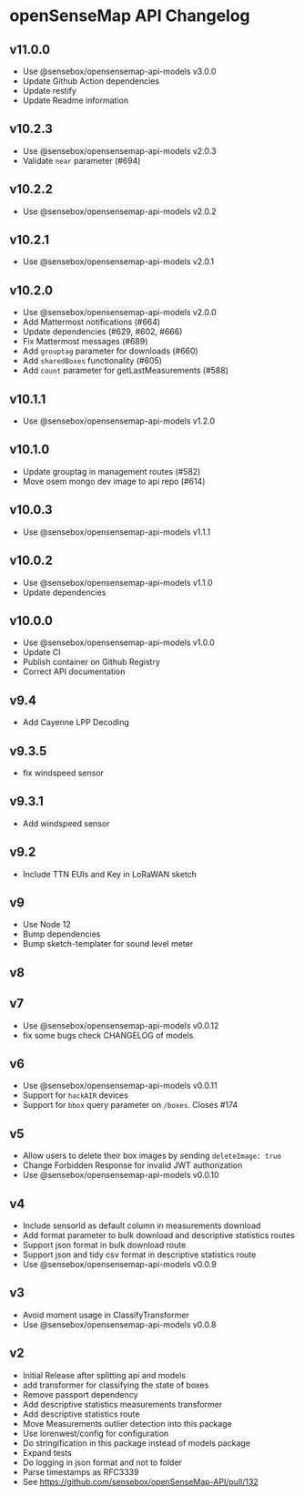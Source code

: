 # openSenseMap API Changelog

## v11.0.0

- Use @sensebox/opensensemap-api-models v3.0.0
- Update Github Action dependencies
- Update restify
- Update Readme information

## v10.2.3

- Use @sensebox/opensensemap-api-models v2.0.3
- Validate `near` parameter (#694)

## v10.2.2

- Use @sensebox/opensensemap-api-models v2.0.2

## v10.2.1

- Use @sensebox/opensensemap-api-models v2.0.1

## v10.2.0

- Use @sensebox/opensensemap-api-models v2.0.0
- Add Mattermost notifications (#664)
- Update dependencies (#629, #602, #666)
- Fix Mattermost messages (#689)
- Add `grouptag` parameter for downloads (#660)
- Add `sharedBoxes` functionality (#605)
- Add `count` parameter for getLastMeasurements (#588)

## v10.1.1

- Use @sensebox/opensensemap-api-models v1.2.0

## v10.1.0

- Update grouptag in management routes (#582)
- Move osem mongo dev image to api repo (#614)

## v10.0.3

- Use @sensebox/opensensemap-api-models v1.1.1

## v10.0.2

- Use @sensebox/opensensemap-api-models v1.1.0
- Update dependencies

## v10.0.0

- Use @sensebox/opensensemap-api-models v1.0.0
- Update CI
- Publish container on Github Registry
- Correct API documentation

## v9.4
- Add Cayenne LPP Decoding

## v9.3.5
- fix windspeed sensor

## v9.3.1
- Add windspeed sensor

## v9.2
- Include TTN EUIs and Key in LoRaWAN sketch

## v9
- Use Node 12
- Bump dependencies
- Bump sketch-templater for sound level meter

## v8

## v7
- Use @sensebox/opensensemap-api-models v0.0.12
- fix some bugs check CHANGELOG of models

## v6
- Use @sensebox/opensensemap-api-models v0.0.11
- Support for `hackAIR` devices
- Support for `bbox` query parameter on `/boxes`. Closes #174

## v5
- Allow users to delete their box images by sending `deleteImage: true`
- Change Forbidden Response for invalid JWT authorization
- Use @sensebox/opensensemap-api-models v0.0.10

## v4
- Include sensorId as default column in measurements download
- Add format parameter to bulk download and descriptive statistics routes
- Support json format in bulk download route
- Support json and tidy csv format in descriptive statistics route
- Use @sensebox/opensensemap-api-models v0.0.9

## v3
- Avoid moment usage in ClassifyTransformer
- Use @sensebox/opensensemap-api-models v0.0.8

## v2
- Initial Release after splitting api and models
- add transformer for classifying the state of boxes
- Remove passport dependency
- Add descriptive statistics measurements transformer
- Add descriptive statistics route
- Move Measurements outlier detection into this package
- Use lorenwest/config for configuration
- Do stringification in this package instead of models package
- Expand tests
- Do logging in json format and not to folder
- Parse timestamps as RFC3339
- See https://github.com/sensebox/openSenseMap-API/pull/132
